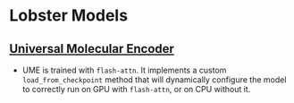 # Lobster Models

## [Universal Molecular Encoder](_ume.py)
* UME is trained with `flash-attn`. It implements a custom `load_from_checkpoint` method that will dynamically configure the model to correctly run on GPU with `flash-attn`, or on CPU without it.
